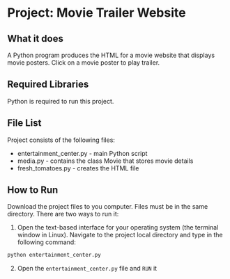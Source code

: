 # Project: Movie Trailer Website

## What it does

A Python program produces the HTML for a movie website that displays
movie posters. Click on a movie poster to play trailer.

## Required Libraries

Python is required to run this project. 

## File List

Project consists of the following files:

* entertainment_center.py - main Python script
* media.py - contains the class Movie that stores movie details
* fresh_tomatoes.py - creates the HTML file

## How to Run

Download the project files to you computer. Files must be in the same directory. 
There are two ways to run it:

1) Open the text-based interface for your operating system (the terminal
window in Linux). Navigate to the project local directory and type in the 
following command:

```bash
python entertainment_center.py
```

2) Open the ```entertainment_center.py``` file and ```RUN``` it
